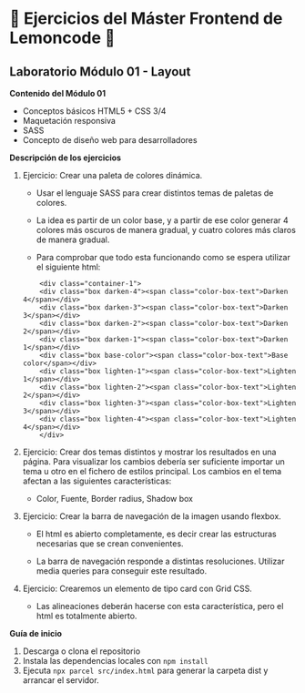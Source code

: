 # 🍋 Ejercicios del Máster Frontend de Lemoncode 🍋

## Laboratorio Módulo 01 - Layout

**Contenido del Módulo 01**
- Conceptos básicos HTML5 + CSS 3/4
- Maquetación responsiva
- SASS
- Concepto de diseño web para desarrolladores

**Descripción de los ejercicios**

1. Ejercicio: Crear una paleta de colores dinámica.

    - Usar el lenguaje SASS para crear distintos temas de paletas de colores.

    - La idea es partir de un color base, y a partir de ese color generar 4 colores más oscuros de manera gradual, y cuatro colores más claros de manera gradual.

    - Para comprobar que todo esta funcionando como se espera utilizar el siguiente html:  

    ```
        <div class="container-1">
        <div class="box darken-4"><span class="color-box-text">Darken 4</span></div>
        <div class="box darken-3"><span class="color-box-text">Darken 3</span></div>
        <div class="box darken-2"><span class="color-box-text">Darken 2</span></div>
        <div class="box darken-1"><span class="color-box-text">Darken 1</span></div>
        <div class="box base-color"><span class="color-box-text">Base color</span></div>
        <div class="box lighten-1"><span class="color-box-text">Lighten 1</span></div>
        <div class="box lighten-2"><span class="color-box-text">Lighten 2</span></div>
        <div class="box lighten-3"><span class="color-box-text">Lighten 3</span></div>
        <div class="box lighten-4"><span class="color-box-text">Lighten 4</span></div>
        </div>
    ```

2. Ejercicio: Crear dos temas distintos y mostrar los resultados en una página. Para visualizar los cambios debería ser suficiente importar un tema u otro en el fichero de estilos principal. Los cambios en el tema afectan a las siguientes características:

    - Color, Fuente, Border radius, Shadow box

3. Ejercicio: Crear la barra de navegación de la imagen usando flexbox.

    - El html es abierto completamente, es decir crear las estructuras necesarias que se crean convenientes.

    - La barra de navegación responde a distintas resoluciones. Utilizar media queries para conseguir este resultado.

4. Ejercicio: Crearemos un elemento de tipo card con Grid CSS.

    - Las alineaciones deberán hacerse con esta característica, pero el html es totalmente abierto.

**Guía de inicio**
1. Descarga o clona el repositorio
2. Instala las dependencias locales con `npm install`
3. Ejecuta `npx parcel src/index.html` para generar la carpeta dist y arrancar el servidor.

